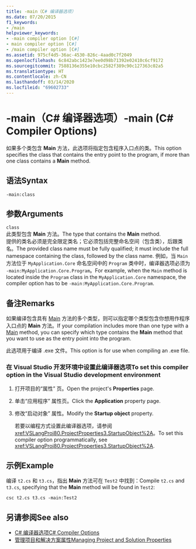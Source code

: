 ```yaml
---
title: -main（C# 编译器选项）
ms.date: 07/20/2015
f1_keywords:
- /main
helpviewer_keywords:
- -main compiler option [C#]
- main compiler option [C#]
- /main compiler option [C#]
ms.assetid: 975cf4d5-36ac-4530-826c-4aad0c7f2049
ms.openlocfilehash: 6c842abc1423e7ee0d98b71392e02410c6cf9172
ms.sourcegitcommit: 7588136e355e10cbc2582f389c90c127363c02a5
ms.translationtype: HT
ms.contentlocale: zh-CN
ms.lasthandoff: 03/14/2020
ms.locfileid: "69602733"
---
```

# <a name="-main-c-compiler-options"></a><span data-ttu-id="92458-102">-main（C# 编译器选项）</span><span class="sxs-lookup"><span data-stu-id="92458-102">-main (C# Compiler Options)</span></span>
<span data-ttu-id="92458-103">如果多个类包含 **Main** 方法，此选项将指定包含程序入口点的类。</span><span class="sxs-lookup"><span data-stu-id="92458-103">This option specifies the class that contains the entry point to the program, if more than one class contains a **Main** method.</span></span>  
  
## <a name="syntax"></a><span data-ttu-id="92458-104">语法</span><span class="sxs-lookup"><span data-stu-id="92458-104">Syntax</span></span>  
  
```console  
-main:class  
```  
  
## <a name="arguments"></a><span data-ttu-id="92458-105">参数</span><span class="sxs-lookup"><span data-stu-id="92458-105">Arguments</span></span>  
 `class`  
 <span data-ttu-id="92458-106">此类型包含 **Main** 方法。</span><span class="sxs-lookup"><span data-stu-id="92458-106">The type that contains the **Main** method.</span></span>  
 <span data-ttu-id="92458-107">提供的类名必须是完全限定类名；它必须包括完整命名空间（包含类），后跟类名。</span><span class="sxs-lookup"><span data-stu-id="92458-107">The provided class name must be fully qualified; it must include the full namespace containing the class, followed by the class name.</span></span> <span data-ttu-id="92458-108">例如，当 `Main` 方法位于 `MyApplication.Core` 命名空间中的 `Program` 类中时，编译器选项必须为 `-main:MyApplication.Core.Program`。</span><span class="sxs-lookup"><span data-stu-id="92458-108">For example, when the `Main` method is located inside the `Program` class in the `MyApplication.Core` namespace, the compiler option has to be `-main:MyApplication.Core.Program`.</span></span>
  
## <a name="remarks"></a><span data-ttu-id="92458-109">备注</span><span class="sxs-lookup"><span data-stu-id="92458-109">Remarks</span></span>  
 <span data-ttu-id="92458-110">如果编译包含具有 [Main](../../programming-guide/main-and-command-args/index.md) 方法的多个类型，则可以指定哪个类型包含你想用作程序入口点的 **Main** 方法。</span><span class="sxs-lookup"><span data-stu-id="92458-110">If your compilation includes more than one type with a [Main](../../programming-guide/main-and-command-args/index.md) method, you can specify which type contains the **Main** method that you want to use as the entry point into the program.</span></span>  
  
 <span data-ttu-id="92458-111">此选项用于编译 .exe 文件。</span><span class="sxs-lookup"><span data-stu-id="92458-111">This option is for use when compiling an .exe file.</span></span>  
  
### <a name="to-set-this-compiler-option-in-the-visual-studio-development-environment"></a><span data-ttu-id="92458-112">在 Visual Studio 开发环境中设置此编译器选项</span><span class="sxs-lookup"><span data-stu-id="92458-112">To set this compiler option in the Visual Studio development environment</span></span>  
  
1. <span data-ttu-id="92458-113">打开项目的“属性”  页。</span><span class="sxs-lookup"><span data-stu-id="92458-113">Open the project's **Properties** page.</span></span>  
  
2. <span data-ttu-id="92458-114">单击“应用程序”  属性页。</span><span class="sxs-lookup"><span data-stu-id="92458-114">Click the **Application** property page.</span></span>  
  
3. <span data-ttu-id="92458-115">修改“启动对象”  属性。</span><span class="sxs-lookup"><span data-stu-id="92458-115">Modify the **Startup object** property.</span></span>  
  
     <span data-ttu-id="92458-116">若要以编程方式设置此编译器选项，请参阅 <xref:VSLangProj80.ProjectProperties3.StartupObject%2A>。</span><span class="sxs-lookup"><span data-stu-id="92458-116">To set this compiler option programmatically, see <xref:VSLangProj80.ProjectProperties3.StartupObject%2A>.</span></span>  
  
## <a name="example"></a><span data-ttu-id="92458-117">示例</span><span class="sxs-lookup"><span data-stu-id="92458-117">Example</span></span>  
 <span data-ttu-id="92458-118">编译 `t2.cs` 和 `t3.cs`，指出 **Main** 方法可在 `Test2` 中找到：</span><span class="sxs-lookup"><span data-stu-id="92458-118">Compile `t2.cs` and `t3.cs`, specifying that the **Main** method will be found in `Test2`:</span></span>  
  
```console  
csc t2.cs t3.cs -main:Test2  
```  
  
## <a name="see-also"></a><span data-ttu-id="92458-119">另请参阅</span><span class="sxs-lookup"><span data-stu-id="92458-119">See also</span></span>

- [<span data-ttu-id="92458-120">C# 编译器选项</span><span class="sxs-lookup"><span data-stu-id="92458-120">C# Compiler Options</span></span>](./index.md)
- [<span data-ttu-id="92458-121">管理项目和解决方案属性</span><span class="sxs-lookup"><span data-stu-id="92458-121">Managing Project and Solution Properties</span></span>](/visualstudio/ide/managing-project-and-solution-properties)
